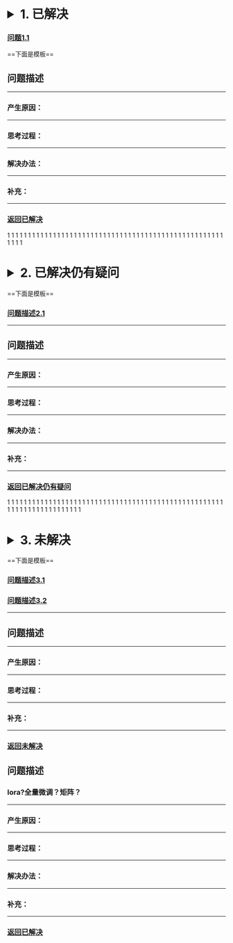 
# <details><summary><span id='stop1'>1. 已解决</span></summary>1. [跳转到已解决仍有疑问](#stop2)<br>2. [跳转到未解决](#stop3)</br></details>
### [问题1.1](#1.1)

==下面是模板==

<h2 id='1.1'>问题描述</h2>

***

### 产生原因：

***

### 思考过程：

***

### 解决办法：

***

### 补充：

***

### [返回已解决](#stop1)
1
1
1
1
1
1
1
1
1
1
1
1
1
1
1
1
1
1
1
1
1
1
1
1
1
1
1
1
1
1
1
1
1
1
1
1
1
1
1
1
1
1
1
1
1
1
1
1
1
1
1
1
1
1
1
1










# <details><summary><span id='stop2'>2. 已解决仍有疑问</span></summary>1. [跳转到已解决](#stop1)<br>2. [跳转到未解决](#stop3)</br></details>

==下面是模板==

### [问题描述2.1](#2.1)

***

<h2 id='2.1'>问题描述</h2>

***

### 产生原因：

***

### 思考过程：

***

### 解决办法：

***

### 补充：

***

### [返回已解决仍有疑问](#stop2)

1
1
1
1
1
1
1
1
1
1
1
1
1
1
1
1
1
1
1
1
1
1
1
1
1
1
1
1
1
1
1
1
1
1
1
1
1
1
1
1
1
1
1
1
1
1
1
1
1
1
1
1
1
1
1
1
1
1
1
1
1
1
1
1
1
1
1
1
1
1











# <details><summary><span id='stop3'>3. 未解决</span></summary>1. [跳转到已解决](#stop1)<br>2. [跳转到已解决仍有疑问](#stop2)</br></details>

==下面是模板==

### [问题描述3.1](#3.1)
### [问题描述3.2](#3.2)

***

<h2 id='3.1'>问题描述</h2>

***

### 产生原因：

***

### 思考过程：

***

### 补充：

***

### [返回未解决](#stop3)

<h2 id='3.2'>问题描述</h2>

### lora?全量微调？矩阵？

***

### 产生原因：

***

### 思考过程：

***

### 解决办法：

***

### 补充：

***

### [返回已解决](#stop1)